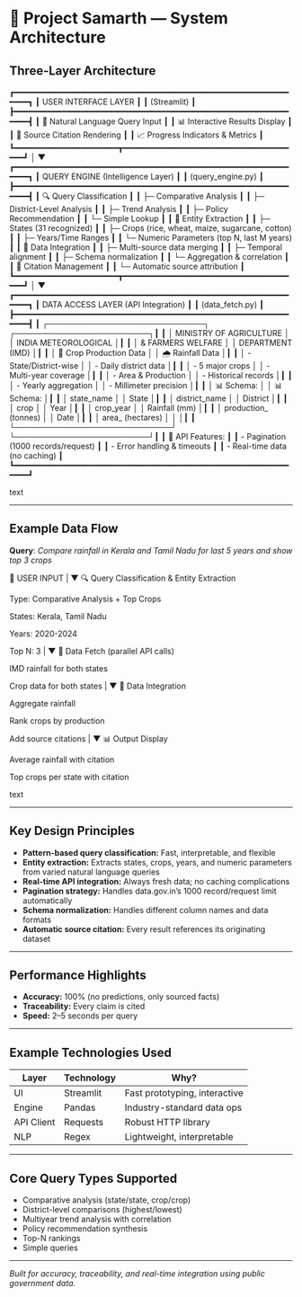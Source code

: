 # 🌾 Project Samarth — System Architecture

## Three-Layer Architecture

┏━━━━━━━━━━━━━━━━━━━━━━━━━━━━━━━━━━━━━━━━━━━━━━━━━━━━━━━━━━━━━━┓
┃ USER INTERFACE LAYER ┃
┃ (Streamlit) ┃
┣━━━━━━━━━━━━━━━━━━━━━━━━━━━━━━━━━━━━━━━━━━━━━━━━━━━━━━━━━━━━━━┫
┃ 📝 Natural Language Query Input ┃
┃ 📊 Interactive Results Display ┃
┃ 🔗 Source Citation Rendering ┃
┃ 📈 Progress Indicators & Metrics ┃
┗━━━━━━━━━━━━━━━━━━━━━━┳━━━━━━━━━━━━━━━━━━━━━━━━━━━━━━━━━━━━━━┛
│
▼
┏━━━━━━━━━━━━━━━━━━━━━━━━━━━━━━━━━━━━━━━━━━━━━━━━━━━━━━━━━━━━━━┓
┃ QUERY ENGINE (Intelligence Layer) ┃
┃ (query_engine.py) ┃
┣━━━━━━━━━━━━━━━━━━━━━━━━━━━━━━━━━━━━━━━━━━━━━━━━━━━━━━━━━━━━━━┫
┃ 🔍 Query Classification ┃
┃ ├─ Comparative Analysis ┃
┃ ├─ District-Level Analysis ┃
┃ ├─ Trend Analysis ┃
┃ ├─ Policy Recommendation ┃
┃ └─ Simple Lookup ┃
┃ 🧩 Entity Extraction ┃
┃ ├─ States (31 recognized) ┃
┃ ├─ Crops (rice, wheat, maize, sugarcane, cotton) ┃
┃ ├─ Years/Time Ranges ┃
┃ └─ Numeric Parameters (top N, last M years) ┃
┃ 🔀 Data Integration ┃
┃ ├─ Multi-source data merging ┃
┃ ├─ Temporal alignment ┃
┃ ├─ Schema normalization ┃
┃ └─ Aggregation & correlation ┃
┃ 📌 Citation Management ┃
┃ └─ Automatic source attribution ┃
┗━━━━━━━━━━━━━━━━━━━━━━┳━━━━━━━━━━━━━━━━━━━━━━━━━━━━━━━━━━━━━━┛
│
▼
┏━━━━━━━━━━━━━━━━━━━━━━━━━━━━━━━━━━━━━━━━━━━━━━━━━━━━━━━━━━━━━━┓
┃ DATA ACCESS LAYER (API Integration) ┃
┃ (data_fetch.py) ┃
┣━━━━━━━━━━━━━━━━━━━━━━━━━━━━━━━━━━━━━━━━━━━━━━━━━━━━━━━━━━━━━━┫
┃ ┌────────────────────────────┐ ┌────────────────────────┐┃
┃ │ MINISTRY OF AGRICULTURE │ │ INDIA METEOROLOGICAL │┃
┃ │ & FARMERS WELFARE │ │ DEPARTMENT (IMD) │┃
┃ │ 🌾 Crop Production Data │ │ 🌧️ Rainfall Data │┃
┃ │ - State/District-wise │ │ - Daily district data │┃
┃ │ - 5 major crops │ │ - Multi-year coverage │┃
┃ │ - Area & Production │ │ - Historical records │┃
┃ │ - Yearly aggregation │ │ - Millimeter precision │┃
┃ │ 📊 Schema: │ │ 📊 Schema: │┃
┃ │ state_name │ │ State │┃
┃ │ district_name │ │ District │┃
┃ │ crop │ │ Year │┃
┃ │ crop_year │ │ Rainfall (mm) │┃
┃ │ production_ (tonnes) │ │ Date │┃
┃ │ area_ (hectares) │ │ │┃
┃ └────────────────────────────┘ └────────────────────────┘┃
┃ 🔄 API Features: ┃
┃ - Pagination (1000 records/request) ┃
┃ - Error handling & timeouts ┃
┃ - Real-time data (no caching) ┃
┗━━━━━━━━━━━━━━━━━━━━━━━━━━━━━━━━━━━━━━━━━━━━━━━━━━━━━━━━━━━━━━┛

text

---

## Example Data Flow

**Query**: *Compare rainfall in Kerala and Tamil Nadu for last 5 years and show top 3 crops*

📝 USER INPUT
|
▼
🔍 Query Classification & Entity Extraction

Type: Comparative Analysis + Top Crops

States: Kerala, Tamil Nadu

Years: 2020-2024

Top N: 3
|
▼
📡 Data Fetch (parallel API calls)

IMD rainfall for both states

Crop data for both states
|
▼
🔀 Data Integration

Aggregate rainfall

Rank crops by production

Add source citations
|
▼
📊 Output Display

Average rainfall with citation

Top crops per state with citation

text

---

## Key Design Principles

- **Pattern-based query classification:** Fast, interpretable, and flexible
- **Entity extraction:** Extracts states, crops, years, and numeric parameters from varied natural language queries
- **Real-time API integration:** Always fresh data; no caching complications
- **Pagination strategy:** Handles data.gov.in’s 1000 record/request limit automatically
- **Schema normalization:** Handles different column names and data formats
- **Automatic source citation:** Every result references its originating dataset

---

## Performance Highlights

- **Accuracy:** 100% (no predictions, only sourced facts)
- **Traceability:** Every claim is cited
- **Speed:** 2–5 seconds per query

---

## Example Technologies Used

| Layer      | Technology   | Why?                           |
|------------|-------------|--------------------------------|
| UI         | Streamlit   | Fast prototyping, interactive  |
| Engine     | Pandas      | Industry-standard data ops     |
| API Client | Requests    | Robust HTTP library            |
| NLP        | Regex       | Lightweight, interpretable     |

---

## Core Query Types Supported

- Comparative analysis (state/state, crop/crop)
- District-level comparisons (highest/lowest)
- Multiyear trend analysis with correlation
- Policy recommendation synthesis
- Top-N rankings
- Simple queries

---

*Built for accuracy, traceability, and real-time integration using public government data.*

